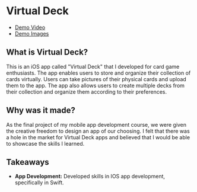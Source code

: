 # Virtual Deck
- [Demo Video](https://drive.google.com/file/d/1o9JNkV0t37LL9JOLnVom1BLFkBe1TKpN/view?usp=sharing)
- [Demo Images](https://drive.google.com/file/d/19ySwFzv2Crr5KxOgtxr-515qLEXQw-Zq/view?usp=sharing)

## What is Virtual Deck?
This is an iOS app called "Virtual Deck" that I developed for card game enthusiasts. The app enables users to store and organize their collection of cards virtually. Users can take pictures of their physical cards and upload them to the app. The app also allows users to create multiple decks from their collection and organize them according to their preferences.

## Why was it made?
As the final project of my mobile app development course, we were given the creative freedom to design an app of our choosing. I felt that there was a hole in the market for Virtual Deck apps and believed that I would be able to showcase the skills I learned.

## Takeaways
- **App Development:** Developed skills in IOS app development, specifically in Swift. 
